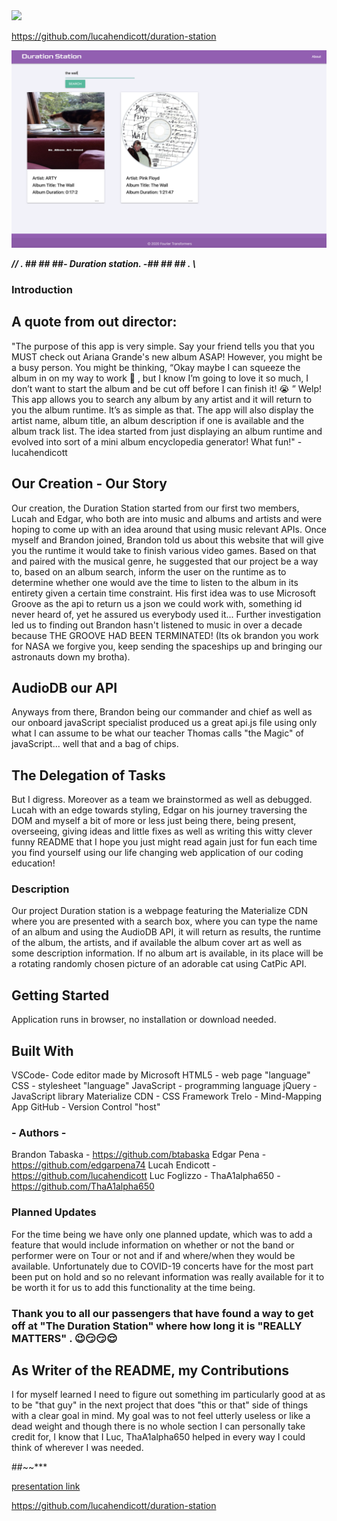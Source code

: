 <img src="https://img.shields.io/badge/LICENSE-mit-green"/>

https://github.com/lucahendicott/duration-station

![DurationStation](./Duration-Station1.png)

***// . ## ## ##- Duration station. -## ## ## . \\***


### Introduction ###

## A quote from out director:

"The purpose of this app is very simple. Say your friend tells you that you MUST check out Ariana Grande's new album ASAP! However, you might be a busy person. You might be thinking, “Okay maybe I can squeeze the album in on my way to work 🤔 , but I know I’m going to love it so much, I don’t want to start the album and be cut off before I can finish it! 😭 ” Welp! This app allows you to search any album by any artist and it will return to you the album runtime. It’s as simple as that. The app will also display the artist name, album title, an album description if one is available and the album track list. The idea started from just displaying an album runtime and evolved into sort of a mini album encyclopedia generator! What fun!" -lucahendicott



## Our Creation - Our Story

Our creation, the Duration Station started from our first two members, Lucah and Edgar, who both are into music and albums and artists and were hoping to come up with an idea around that using music relevant APIs. Once myself and Brandon joined, Brandon told us about this website that will give you the runtime it would take to finish various video games. Based on that and paired with the musical genre, he suggested that our project be a way to, based on an album search, inform the user on the runtime as to determine whether one would ave the time to listen to the album in its entirety given a certain time constraint. His first idea was to use Microsoft Groove as the api to return us a json we could work with, something id never heard of, yet he assured us everybody used it... Further investigation led us to finding out Brandon hasn't listened to music in over a decade because THE GROOVE HAD BEEN TERMINATED! (Its ok brandon you work for NASA we forgive you, keep sending the spaceships up and bringing our astronauts down my brotha). 

## AudioDB our API

Anyways from there, Brandon being our commander and chief as well as our onboard javaScript specialist produced us a great api.js file using only what I can assume to be what our teacher Thomas calls "the Magic" of javaScript... well that and a bag of chips. 

## The Delegation of Tasks

But I digress. Moreover as a team we brainstormed as well as debugged. Lucah with an edge towards styling, Edgar on his journey traversing the DOM and myself a bit of more or less just being there, being present, overseeing, giving ideas and little fixes as well as writing this witty clever funny README that I hope you just might read again just for fun each time you find yourself using our life changing web application of our coding education!

### Description ###

Our project Duration station is a webpage featuring the Materialize CDN where you are presented with a search box, where you can type the name of an album and using the AudioDB API, it will return as results, the runtime of the album, the artists, and if available the album cover art as well as some description information. If no album art is available, in its place will be a rotating randomly chosen picture of an adorable cat using CatPic API.

## Getting Started

Application runs in browser, no installation or download needed.

## Built With

VSCode- Code editor made by Microsoft
HTML5 - web page "language"
CSS - stylesheet "language"
JavaScript - programming language
jQuery - JavaScript library
Materialize CDN - CSS Framework
Trelo - Mind-Mapping App
GitHub - Version Control "host"

### - Authors - ###

Brandon Tabaska - https://github.com/btabaska
Edgar Pena - https://github.com/edgarpena74
Lucah Endicott - https://github.com/lucahendicott
Luc Foglizzo - ThaA1alpha650 - https://github.com/ThaA1alpha650


### Planned Updates

For the time being we have only one planned update, which was to add a feature that would include information on whether or not the band or performer were on Tour or not and if and where/when they would be available. Unfortunately due to COVID-19 concerts have for the most part been put on hold and so no relevant information was really available for it to be worth it for us to add this functionality at the time being.

### Thank you to all our passengers that have found a way to get off at "The Duration Station" where how long it is "REALLY MATTERS" . 😉😏😏😌


## As Writer of the README, my Contributions

I for myself learned I need to figure out something im particularly good at as to be "that guy" in the next project that does "this or that" side of things with a clear goal in mind. My goal was to not feel utterly useless or like a dead weight and though there is no whole section I can personally take credit for, I know that I Luc, ThaA1alpha650 helped in every way I could think of wherever I was needed.

##~~***

[presentation link](https://docs.google.com/presentation/d/1C9eNQZKM5zw5GYqRW5zU0_UqN9FzVQj5jC5q2XZh86U/edit?usp=sharing)


https://github.com/lucahendicott/duration-station
